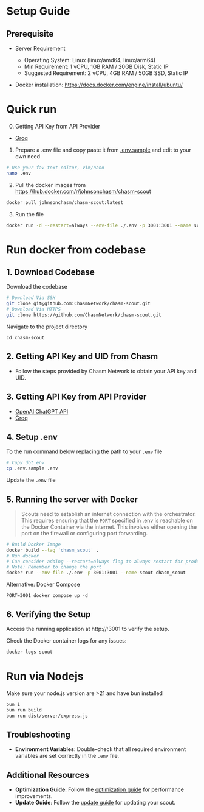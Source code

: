 # Setup Guide

## Prerequisite

- Server Requirement

  - Operating System: Linux (linux/amd64, linux/arm64)
  - Min Requirement: 1 vCPU, 1GB RAM / 20GB Disk, Static IP
  - Suggested Requirement: 2 vCPU, 4GB RAM / 50GB SSD, Static IP

- Docker installation: https://docs.docker.com/engine/install/ubuntu/

# Quick run

0. Getting API Key from API Provider

- [Groq](https://console.groq.com/keys)

1. Prepare a .env file and copy paste it from [.env.sample](../.env.sample) and edit to your own need

```sh
# Use your fav text editor, vim/nano
nano .env
```

2. Pull the docker images from https://hub.docker.com/r/johnsonchasm/chasm-scout

```sh
docker pull johnsonchasm/chasm-scout:latest
```

3. Run the file

```sh
docker run -d --restart=always --env-file ./.env -p 3001:3001 --name scout johnsonchasm/chasm-scout
```

# Run docker from codebase

## 1. Download Codebase

Download the codebase

```sh
# Download Via SSH
git clone git@github.com:ChasmNetwork/chasm-scout.git
# Download Via HTTPS
git clone https://github.com/ChasmNetwork/chasm-scout.git
```

Navigate to the project directory

```
cd chasm-scout
```

## 2. Getting API Key and UID from Chasm

- Follow the steps provided by Chasm Network to obtain your API key and UID.

## 3. Getting API Key from API Provider

- [OpenAI ChatGPT API](https://help.openai.com/en/articles/4936850-where-do-i-find-my-openai-api-key)
- [Groq](https://console.groq.com/keys)

## 4. Setup .env

To the run command below replacing the path to your `.env` file

```bash
# Copy dot env
cp .env.sample .env
```

Update the `.env` file

## 5. Running the server with Docker

> Scouts need to establish an internet connection with the orchestrator. This requires ensuring that the `PORT` specified in .env is reachable on the Docker Container via the internet. This involves either opening the port on the firewall or configuring port forwarding.

```bash
# Build Docker Image
docker build --tag 'chasm_scout' .
# Run docker
# Can consider adding --restart=always flag to always restart for production
# Note: Remember to change the port
docker run --env-file ./.env -p 3001:3001 --name scout chasm_scout
```

Alternative: Docker Compose

```
PORT=3001 docker compose up -d
```

## 6. Verifying the Setup

Access the running application at http://<your-server-ip>:3001 to verify the setup.

Check the Docker container logs for any issues:

```bash
docker logs scout
```

# Run via Nodejs

Make sure your node.js version are >21 and have bun installed

```sh
bun i
bun run build
bun run dist/server/express.js
```

## Troubleshooting

- **Environment Variables**: Double-check that all required environment variables are set correctly in the `.env` file.

## Additional Resources

- **Optimization Guide**: Follow the [optimization guide](/docs/OPTIMZATION.md) for performance improvements.
- **Update Guide**: Follow the [update guide](/docs/UPDATE.md) for updating your scout.
